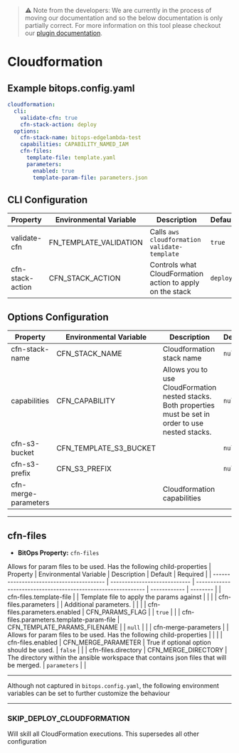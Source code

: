 > ⚠️ Note from the developers: We are currently in the process of moving our documentation and so the below documentation is only partially correct. For more information on this tool please checkout our [plugin documentation](https://github.com/bitops-plugins/cloudformation).

# Cloudformation

## Example bitops.config.yaml
```yaml
cloudformation:
  cli:
    validate-cfn: true
    cfn-stack-action: deploy
  options:
    cfn-stack-name: bitops-edgelambda-test
    capabilities: CAPABILITY_NAMED_IAM
    cfn-files:
      template-file: template.yaml
      parameters:
        enabled: true
        template-param-file: parameters.json
```

## CLI Configuration

| Property         | Environmental Variable | Description                                               | Default  | Required |
| ---------------- | ---------------------- | --------------------------------------------------------- | -------- | -------- |
| validate-cfn     | FN_TEMPLATE_VALIDATION | Calls `aws cloudformation validate-template`              | `true`   |          |
| cfn-stack-action | CFN_STACK_ACTION       | Controls what CloudFormation action to apply on the stack | `deploy` |          |

## Options Configuration

| Property             | Environmental Variable | Description                                                  | Default | Required |
| -------------------- | ---------------------- | ------------------------------------------------------------ | ------- | -------- |
| cfn-stack-name       | CFN_STACK_NAME         | Cloudformation stack name                                    | `null`  |          |
| capabilities         | CFN_CAPABILITY         | Allows you to use CloudFormation nested stacks. Both properties must be set in order to use nested stacks. | `null`  |          |
| cfn-s3-bucket        | CFN_TEMPLATE_S3_BUCKET |                                                              | `null`  |          |
| cfn-s3-prefix        | CFN_S3_PREFIX          |                                                              | `null`  |          |
| cfn-merge-parameters |                        | Cloudformation capabilities                                  |         |          |

-------------------
## cfn-files
* **BitOps Property:** `cfn-files`

Allows for param files to be used. Has the following child-properties
| Property                                 | Environmental Variable       | Description                                                  | Default      | Required |
| ---------------------------------------- | ---------------------------- | ------------------------------------------------------------ | ------------ | -------- |
| cfn-files.template-file                  |                              | Template file to apply the params against                    |              |          |
| cfn-files.parameters                     |                              | Additional parameters.                                       |              |          |
| cfn-files.parameters.enabled             | CFN_PARAMS_FLAG              |                                                              | `true`       |          |
| cfn-files.parameters.template-param-file | CFN_TEMPLATE_PARAMS_FILENAME |                                                              | `null`       |          |
| cfn-merge-parameters                     |                              | Allows for param files to be used. Has the following child-properties |              |          |
| cfn-files.enabled                        | CFN_MERGE_PARAMETER          | True if optional option should be used.                      | `false`      |          |
| cfn-files.directory                      | CFN_MERGE_DIRECTORY          | The directory within the ansible workspace that contains json files that will be merged. | `parameters` |          |

-------------------


Although not captured in `bitops.config.yaml`, the following environment variables can be set to further customize the behaviour

-------------------
### SKIP_DEPLOY_CLOUDFORMATION
Will skill all CloudFormation executions. This supersedes all other configuration
